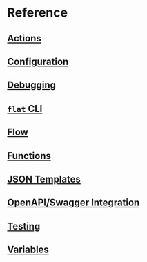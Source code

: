# Reference

## [Actions](actions/README.md)

## [Configuration](configuration.md)

## [Debugging](debugging.md)

## [`flat` CLI](flat-cli.md)

## [Flow](flow.md)

## [Functions](functions/README.md)

## [JSON Templates](templating/README.md)

## [OpenAPI/Swagger Integration](OpenAPI/README.md)

## [Testing](testing/README.md)

## [Variables](variables.md)
